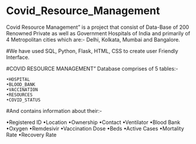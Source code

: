 # Covid_Resource_Management
Covid Resource Management” is a project  that consist of Data-Base of 200 Renowned
Private as well as Government Hospitals of India and primarily of 4 Metropolitan 
cities which are:- 
Delhi, Kolkata, Mumbai and Bangalore. 

#We have used SQL, Python, Flask, HTML, CSS to 
create user Friendly Interface.

#COVID RESOURCE MANAGEMENT”
Database comprises of 5 tables:- 
  
    •HOSPITAL
    •BLOOD_BANK
    •VACCINATION
    •RESOURCES
    •COVID_STATUS 

#And contains information about  their:-

  •Registered ID
  •Location 
  •Ownership
  •Contact
  •Ventilator
  •Blood Bank
  •Oxygen
  •Remdesivir
  •Vaccination Dose
  •Beds 
  •Active Cases
  •Mortality Rate 
  •Recovery Rate

  
  
  
  
  
  
  
  
  
  
 


